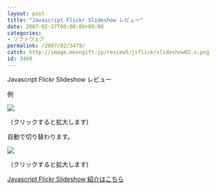```yaml
---
layout: post
title: "Javascript Flickr Slideshow レビュー"
date: 2007-02-27T09:00:00+09:00
categories:
- ソフトウェア
permalink: /2007/02/3479/
catch: http://image.moongift.jp/review5/jsflickrslideshow02.s.png
id: 3460
---
```

Javascript Flickr Slideshow レビュー  
<!--more-->

例

  

[![](http://image.moongift.jp/review5/jsflickrslideshow01.s.png)](http://image.moongift.jp/review5/jsflickrslideshow01.png)  
  
（クリックすると拡大します)

  

自動で切り替わります。

  

[![](http://image.moongift.jp/review5/jsflickrslideshow02.s.png)](http://image.moongift.jp/review5/jsflickrslideshow02.png)  
  
（クリックすると拡大します)

  

[Javascript Flickr Slideshow 紹介はこちら](http://oss.moongift.jp/intro/i-3474.html)

